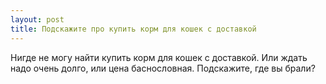 ```yaml
---
layout: post 
title: Подскажите про купить корм для кошек с доставкой 
--- 
```

Нигде не могу найти купить корм для кошек с доставкой. Или ждать надо очень долго, или цена баснословная. Подскажите, где вы брали?